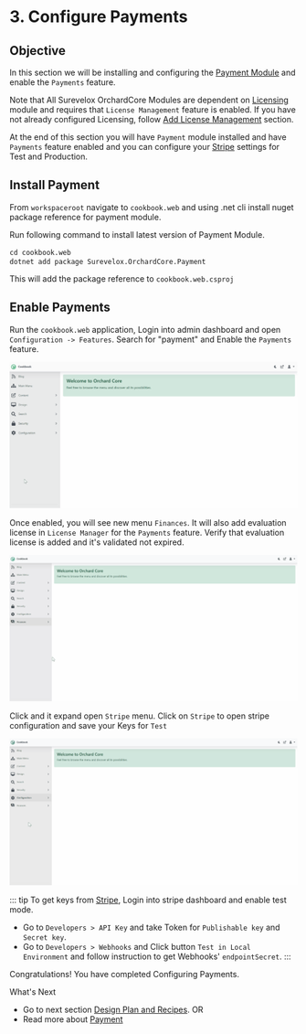 # 3. Configure Payments

## Objective

In this section we will be installing and configuring the [Payment Module](/modules/payment) and enable the `Payments` feature.  

Note that All Surevelox OrchardCore Modules are dependent on [Licensing](/modules/licensing) module and requires that `License Management` feature is enabled.  If you have not already configured Licensing, follow [Add License Management](licensing) section.

At the end of this section you will have `Payment` module installed and have `Payments` feature enabled and you can configure your [Stripe](https://stripe.com) settings for Test and Production.

## Install Payment

From `workspaceroot` navigate to `cookbook.web` and using .net cli install nuget package reference for payment module.

Run following command to install latest version of Payment Module.

```dotnetcli
cd cookbook.web
dotnet add package Surevelox.OrchardCore.Payment
```
This will add the package reference to `cookbook.web.csproj`


## Enable Payments

Run the `cookbook.web` application, Login into admin dashboard and open `Configuration -> Features`. Search for "payment" and Enable the `Payments` feature.

![Enable Payments](./images/payment-enable.gif)

Once enabled, you will see new menu `Finances`. It will also add evaluation license in `License Manager` for the `Payments` feature. Verify that evaluation license is added and it's validated  not expired.

![Evaluation License key](./images/license-evaluation.gif)

Click and it expand open `Stripe` menu. Click on `Stripe` to open stripe configuration and save your Keys for `Test` 

![Payments](./images/payment-success.gif)

::: tip
To get keys from [Stripe](https://stripe.com), Login into stripe dashboard and enable test mode. 
- Go to `Developers > API Key` and take Token for `Publishable key` and `Secret key`.
- Go to `Developers > Webhooks` and Click button `Test in Local Environment` and follow instruction to get Webhooks' `endpointSecret`.
:::
 


Congratulations! You have completed Configuring Payments. 

What's Next
 
- Go to next section [Design Plan and Recipes](plan-recipes). OR
- Read more about [Payment](/modules/payment)
